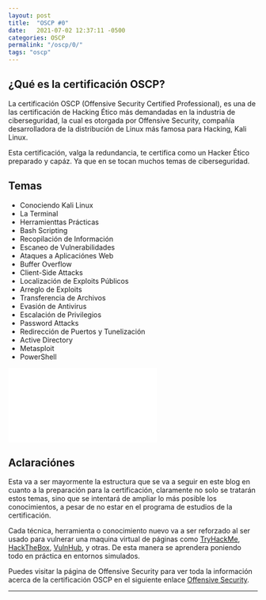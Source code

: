 ```yaml
---
layout: post
title:  "OSCP #0"
date:   2021-07-02 12:37:11 -0500
categories: OSCP
permalink: "/oscp/0/"
tags: "oscp"
---
```


## ¿Qué es la certificación OSCP?

La certificación OSCP (Offensive Security Certified Professional), es una de las certificación de Hacking Ético más demandadas en la industria de ciberseguridad, la cual es otorgada por Offensive Security, compañía desarrolladora de la distribución de Linux más famosa para Hacking, Kali Linux.

Esta certificación, valga la redundancia, te certifica como un Hacker Ético preparado y capáz. Ya que en se tocan muchos temas de ciberseguridad.

## Temas

- Conociendo Kali Linux
- La Terminal
- Herramienttas Prácticas
- Bash Scripting
- Recopilación de Información
- Escaneo de Vulnerabilidades
- Ataques a Aplicaciónes Web
- Buffer Overflow
- Client-Side Attacks
- Localización de Exploits Públicos
- Arreglo de Exploits
- Transferencia de Archivos
- Evasión de Antivirus
- Escalación de Privilegios
- Password Attacks
- Redirección de Puertos y Tunelización
- Active Directory
- Metasploit
- PowerShell

<embed src="_posts/Things/Contenido OSCP.pdf" type="application/pdf">

## Aclaraciónes

Esta va a ser mayormente la estructura que se va a seguir en este blog en cuanto a la preparación para la certificación, claramente no solo se tratarán estos temas, sino que se intentará de ampliar lo más posible los conocimientos, a pesar de no estar en el programa de estudios de la certificación. 

Cada técnica, herramienta o conocimiento nuevo va a ser reforzado al ser usado para vulnerar una maquina virtual de páginas como [TryHackMe](https://tryhackme.com/), [HackTheBox](http://hackthebox.eu/), [VulnHub](https://www.vulnhub.com/), y otras. De esta manera se aprendera poniendo todo en práctica en entornos simulados.

Puedes visitar la página de Offensive Security para ver toda la información acerca de la certificación OSCP en el siguiente enlace [Offensive Security](https://www.offensive-security.com/pwk-oscp/). 

---
